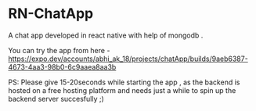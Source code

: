 # RN-ChatApp
A chat app developed in react native with help of mongodb .

You can try the app from here -
https://expo.dev/accounts/abhi_ak_18/projects/chatApp/builds/9aeb6387-4673-4aa3-98b0-6c9aaea8aa3b

PS: Please give 15-20seconds while starting the app , as the backend is hosted on a free hosting platform and needs just a while to spin up the backend server succesfully ;)
